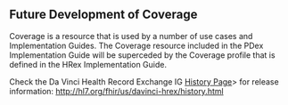 ## Future Development of Coverage 

Coverage is a resource that is used by a number of use cases and 
Implementation Guides. The Coverage resource included in the PDex
Implementation Guide will be superceded by the Coverage profile 
that is defined in the HRex Implementation Guide.

<p id="publish-box">
Check the Da Vinci Health Record Exchange IG <a href="http://hl7.org/fhir/us/davinci-hrex/history.html">History Page</a>> for release information: <a href="http://hl7.org/fhir/us/davinci-hrex/history.html">http://hl7.org/fhir/us/davinci-hrex/history.html</a>
</p>
